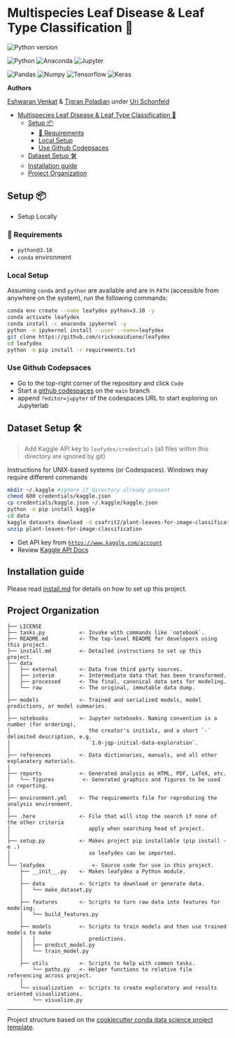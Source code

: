 # Multispecies Leaf Disease & Leaf Type Classification 🍃

![Python version](https://img.shields.io/badge/python-v3.10-green)

![Python](https://img.shields.io/badge/Python-3776AB.svg?style=for-the-badge&logo=Python&logoColor=white)
![Anaconda](https://img.shields.io/badge/Anaconda-44A833.svg?style=for-the-badge&logo=Anaconda&logoColor=white)
![Jupyter](https://img.shields.io/badge/Jupyter-F37626.svg?style=for-the-badge&logo=Jupyter&logoColor=white)

![Pandas](https://img.shields.io/badge/pandas-%23150458.svg?style=for-the-badge&logo=pandas&logoColor=white)
![Numpy](https://img.shields.io/badge/NumPy-013243.svg?style=for-the-badge&logo=NumPy&logoColor=white)
![Tensorflow](https://img.shields.io/badge/TensorFlow-FF6F00.svg?style=for-the-badge&logo=TensorFlow&logoColor=white)
![Keras](https://img.shields.io/badge/Keras-D00000.svg?style=for-the-badge&logo=Keras&logoColor=white)

**Authors**

[Eshwaran Venkat](mailto:eshwaran@ischool.berkeley.edu) & [Tigran Poladian](mailto:tpoladian@ischool.berkeley.edu) under [Uri Schonfeld](mailto:shuri@ischool.berkeley.edu)

- [Multispecies Leaf Disease \& Leaf Type Classification 🍃](#multispecies-leaf-disease--leaf-type-classification-)
  - [Setup 📦](#setup-)
    - [:notebook: Requirements](#notebook-requirements)
    - [Local Setup](#local-setup)
    - [Use Github Codepsaces](#use-github-codepsaces)
  - [Dataset Setup 🛠](#dataset-setup-)
  - [Installation guide](#installation-guide)
  - [Project Organization](#project-organization)


## Setup 📦

* Setup Locally

### :notebook: Requirements

* `python@3.10`
* `conda` environment

### Local Setup

Assuming `conda` and `python` are available and are in `PATH` (accessible from anywhere on the system), run the following commands:

```bash
conda env create --name leafydex python=3.10 -y
conda activate leafydex
conda install -c anaconda ipykernel -y
python -m ipykernel install --user --name=leafydex
git clone https://github.com/cricksmaidiene/leafydex
cd leafydex
python -m pip install -r requirements.txt
```

### Use Github Codepsaces

* Go to the top-right corner of the repository and click `Code`
* Start a [github codespaces](https://docs.github.com/en/codespaces) on the `main` branch
* append `?editor=jupyter` of the codespaces URL to start exploring on Jupyterlab

## Dataset Setup 🛠

> Add Kaggle API key to `leafydex/credentials` (all files within this directory are ignored by git)

Instructions for UNIX-based systems (or Codespaces). Windows may require different commands
```bash
mkdir ~/.kaggle #ignore if directory already present
chmod 600 credentials/kaggle.json
cp credentials/kaggle.json ~/.kaggle/kaggle.json
python -m pip install kaggle
cd data
kaggle datasets download -d csafrit2/plant-leaves-for-image-classification
unzip plant-leaves-for-image-classification
```

* Get API key from [`https://www.kaggle.com/account`](https://www.kaggle.com/account)
* Review [Kaggle API Docs](https://www.kaggle.com/docs/api)



## Installation guide

Please read [install.md](install.md) for details on how to set up this project.

## Project Organization

    ├── LICENSE
    ├── tasks.py           <- Invoke with commands like `notebook`.
    ├── README.md          <- The top-level README for developers using this project.
    ├── install.md         <- Detailed instructions to set up this project.
    ├── data
    │   ├── external       <- Data from third party sources.
    │   ├── interim        <- Intermediate data that has been transformed.
    │   ├── processed      <- The final, canonical data sets for modeling.
    │   └── raw            <- The original, immutable data dump.
    │
    ├── models             <- Trained and serialized models, model predictions, or model summaries.
    │
    ├── notebooks          <- Jupyter notebooks. Naming convention is a number (for ordering),
    │                         the creator's initials, and a short `-` delimited description, e.g.
    │                         `1.0-jqp-initial-data-exploration`.
    │
    ├── references         <- Data dictionaries, manuals, and all other explanatory materials.
    │
    ├── reports            <- Generated analysis as HTML, PDF, LaTeX, etc.
    │   └── figures         <- Generated graphics and figures to be used in reporting.
    │
    ├── environment.yml    <- The requirements file for reproducing the analysis environment.
    │
    ├── .here              <- File that will stop the search if none of the other criteria
    │                         apply when searching head of project.
    │
    ├── setup.py           <- Makes project pip installable (pip install -e .)
    │                         so leafydex can be imported.
    │
    └── leafydex               <- Source code for use in this project.
        ├── __init__.py    <- Makes leafydex a Python module.
        │
        ├── data           <- Scripts to download or generate data.
        │   └── make_dataset.py
        │
        ├── features       <- Scripts to turn raw data into features for modeling.
        │   └── build_features.py
        │
        ├── models         <- Scripts to train models and then use trained models to make
        │   │                 predictions.
        │   ├── predict_model.py
        │   └── train_model.py
        │
        ├── utils          <- Scripts to help with common tasks.
            └── paths.py   <- Helper functions to relative file referencing across project.
        │
        └── visualization  <- Scripts to create exploratory and results oriented visualizations.
            └── visualize.py

---
Project structure based on the [cookiecutter conda data science project template](https://github.com/jvelezmagic/cookiecutter-conda-data-science).